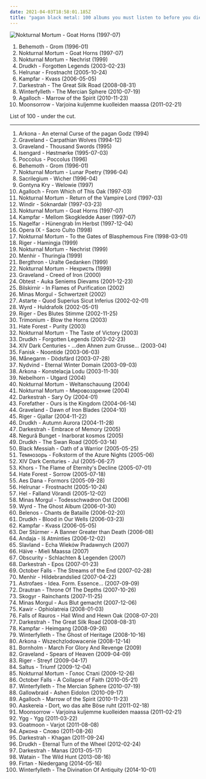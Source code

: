 ```yaml
---
date: 2021-04-03T18:58:01.185Z
title: "pagan black metal: 100 albums you must listen to before you die"
---
```

![Nokturnal Mortum - Goat Horns (1997-07)](https://img.discogs.com/fs-zAT2-QrWtD5sZJwlQ93ugGK8=/fit-in/600x600/filters:strip_icc():format(jpeg):mode_rgb():quality(90)/discogs-images/R-6284920-1415565714-3853.jpeg.jpg "Nokturnal Mortum - Goat Horns (1997-07)")
<ol class="albums">
<li data-cover="http://coverartarchive.org/release/97963d4f-bfee-3e30-a139-a65d5adb6f9c/28511333921-500.jpg" data-tags="black metal" role="button">Behemoth - Grom (1996-01)</li>
<li data-cover="https://img.discogs.com/fs-zAT2-QrWtD5sZJwlQ93ugGK8=/fit-in/600x600/filters:strip_icc():format(jpeg):mode_rgb():quality(90)/discogs-images/R-6284920-1415565714-3853.jpeg.jpg" data-tags="black metal, pagan black metal, symphonic black metal" role="button">Nokturnal Mortum - Goat Horns (1997-07)</li>
<li data-cover="https://img.discogs.com/OPPQlmBIJLvH7X5raDDgx4GibQk=/fit-in/402x610/filters:strip_icc():format(jpeg):mode_rgb():quality(90)/discogs-images/R-383521-1573415480-7036.jpeg.jpg" data-tags="black metal, pagan black metal" role="button">Nokturnal Mortum - Nechrist (1999)</li>
<li data-cover="https://img.discogs.com/mrqN6wdj-TZSWogh0iHECxcxJlo=/fit-in/600x531/filters:strip_icc():format(jpeg):mode_rgb():quality(90)/discogs-images/R-11006966-1597106527-4900.jpeg.jpg" data-tags="black metal, atmospheric black metal" role="button">Drudkh - Forgotten Legends (2003-02-23)</li>
<li data-cover="http://coverartarchive.org/release/15795497-bc82-4b74-95fb-a3603a9ec8a5/2682049963-500.jpg" data-tags="black metal, pagan black metal" role="button">Helrunar - Frostnacht (2005-10-24)</li>
<li data-cover="http://coverartarchive.org/release/cfa18638-8c64-4367-8fe0-9722c401f659/2692077559-500.jpg" data-tags="black metal, pagan metal" role="button">Kampfar - Kvass (2006-05-05)</li>
<li data-cover="http://coverartarchive.org/release/76466bf1-6de1-4f92-8d10-c87c7d0cdc15/2674829887-500.jpg" data-tags="pagan black metal, atmospheric black metal" role="button">Darkestrah - The Great Silk Road (2008-08-31)</li>
<li data-cover="https://img.discogs.com/QVLKdz7lx37QnOPSOjVXq6MykZ4=/fit-in/600x593/filters:strip_icc():format(jpeg):mode_rgb():quality(90)/discogs-images/R-6098330-1515085496-9813.jpeg.jpg" data-tags="black metal, pagan black metal, the best, candlelight records" role="button">Winterfylleth - The Mercian Sphere (2010-07-19)</li>
<li data-cover="http://coverartarchive.org/release/4bf41913-8e1a-37ef-97df-b5ee6e959db1/19071349987-500.jpg" data-tags="black metal, atmospheric black metal, folk metal, homoerotic wet dream nostalgia metal, id rather shove a hot curling iron up my ass than listen to this shit, progressive buttsecks metal, very popular among the gay community, jesus i want to vomit" role="button">Agalloch - Marrow of the Spirit (2010-11-23)</li>
<li data-cover="http://coverartarchive.org/release/933e061d-d45a-4b36-8a69-bdf3a239baf4/2631033047-500.jpg" data-tags="pagan metal, black metal" role="button">Moonsorrow - Varjoina kuljemme kuolleiden maassa (2011-02-21)</li>
</ol>
List of 100 - under the cut.
<!-- more -->

_________________

<ol class="albums">
<li data-cover="http://coverartarchive.org/release/6ff0d207-1100-4bff-a42b-e366f172a531/5981119443-500.jpg" data-tags="1994, black metal, metal, 90s, pagan, polish, polska, 1990s, poland, heathen, pagan black metal, raw black metal, polish black metal, polski, underground black metal, heathen black metal, raw pagan black metal" role="button">
Arkona - An eternal Curse of the pagan Godz (1994)
</li>
<li data-cover="http://coverartarchive.org/release/2f7715d9-5ef4-4fa2-9d71-52721175e8f0/3265400373-500.jpg" data-tags="black metal" role="button">
Graveland - Carpathian Wolves (1994-12)
</li>
<li data-cover="http://coverartarchive.org/release/1847b20e-5835-417e-b4f8-a940056991cd/9348533351-500.jpg" data-tags="black metal" role="button">
Graveland - Thousand Swords (1995)
</li>
<li data-cover="https://img.discogs.com/vHrPCUPr-rw4bMXnjmrEgVAlmQ0=/fit-in/597x587/filters:strip_icc():format(jpeg):mode_rgb():quality(90)/discogs-images/R-381673-1334294432.jpeg.jpg" data-tags="black metal, norwegian black metal" role="button">
Isengard - Høstmørke (1995-07-03)
</li>
<li data-cover="https://img.discogs.com/W22-jXloiup0RJtvMn1Elvvm_-k=/fit-in/600x894/filters:strip_icc():format(jpeg):mode_rgb():quality(90)/discogs-images/R-11648444-1520076955-6928.jpeg.jpg" data-tags="black metal, pagan metal, pagan black metal, essential black metal album" role="button">
Poccolus - Poccolus (1996)
</li>
<li data-cover="http://coverartarchive.org/release/97963d4f-bfee-3e30-a139-a65d5adb6f9c/28511333921-500.jpg" data-tags="black metal" role="button">
Behemoth - Grom (1996-01)
</li>
<li data-cover="http://coverartarchive.org/release/93a7a357-e23f-47a9-a767-e05730da0bea/20308113502-500.jpg" data-tags="black metal" role="button">
Nokturnal Mortum - Lunar Poetry (1996-04)
</li>
<li data-cover="http://coverartarchive.org/release/989f5491-df73-4e10-b3e4-a7c501da462c/12985345348-500.jpg" data-tags="1996, black metal, atmospheric black metal, pagan black metal" role="button">
Sacrilegium - Wicher (1996-04)
</li>
<li data-cover="https://img.discogs.com/UpomGdN8XcNQ7tKgMGnA8Wjg10g=/fit-in/600x595/filters:strip_icc():format(jpeg):mode_rgb():quality(90)/discogs-images/R-1880623-1376226550-2260.jpeg.jpg" data-tags="black metal, pagan black metal" role="button">
Gontyna Kry - Welowie (1997)
</li>
<li data-cover="http://coverartarchive.org/release/a9a49fa5-b9a9-4db1-98ed-71061f582bf2/1122680644-500.jpg" data-tags="black metal" role="button">
Agalloch - From Which of This Oak (1997-03)
</li>
<li data-cover="http://coverartarchive.org/release/e1c2aa3b-4a1c-4824-8e65-552f706fe87d/27868488701-500.jpg" data-tags="black metal" role="button">
Nokturnal Mortum - Return of the Vampire Lord (1997-03)
</li>
<li data-cover="http://coverartarchive.org/release/55c1eacb-cacf-4d34-a7c1-fc9a352ad96d/5429257044-500.jpg" data-tags="black metal, viking metal" role="button">
Windir - Sóknardalr (1997-03-23)
</li>
<li data-cover="https://img.discogs.com/fs-zAT2-QrWtD5sZJwlQ93ugGK8=/fit-in/600x600/filters:strip_icc():format(jpeg):mode_rgb():quality(90)/discogs-images/R-6284920-1415565714-3853.jpeg.jpg" data-tags="black metal, pagan black metal, symphonic black metal" role="button">
Nokturnal Mortum - Goat Horns (1997-07)
</li>
<li data-cover="https://img.discogs.com/ZwpPcsZv2HaB_wTWeTbuAuaV22o=/fit-in/600x600/filters:strip_icc():format(jpeg):mode_rgb():quality(90)/discogs-images/R-2796703-1301425948.jpeg.jpg" data-tags="pagan black metal" role="button">
Kampfar - Mellom Skogkledde Aaser (1997-07)
</li>
<li data-cover="https://img.discogs.com/Xv0-SupNxjIcF7M170RoaUDJEgQ=/fit-in/600x602/filters:strip_icc():format(jpeg):mode_rgb():quality(90)/discogs-images/R-855092-1374948673-5022.jpeg.jpg" data-tags="black metal" role="button">
Nagelfar - Hünengrab Im Herbst (1997-12-04)
</li>
<li data-cover="http://coverartarchive.org/release/dcf6a81d-4aef-4a3d-b2b9-ff7b26073d14/5264832758-500.jpg" data-tags="black metal" role="button">
Opera IX - Sacro Culto (1998)
</li>
<li data-cover="https://img.discogs.com/aS4_9CeVsSw-0r6_SqE8k_MFes0=/fit-in/600x552/filters:strip_icc():format(jpeg):mode_rgb():quality(90)/discogs-images/R-812405-1332427168.jpeg.jpg" data-tags="black metal, symphonic black metal" role="button">
Nokturnal Mortum - To the Gates of Blasphemous Fire (1998-03-01)
</li>
<li data-cover="https://img.discogs.com/RvC0vxLehXa1pEwT3-Ofb9zuv9s=/fit-in/300x300/filters:strip_icc():format(jpeg):mode_rgb():quality(90)/discogs-images/R-1542214-1227206578.jpeg.jpg" data-tags="pagan metal" role="button">
Riger - Hamingja (1999)
</li>
<li data-cover="https://img.discogs.com/OPPQlmBIJLvH7X5raDDgx4GibQk=/fit-in/402x610/filters:strip_icc():format(jpeg):mode_rgb():quality(90)/discogs-images/R-383521-1573415480-7036.jpeg.jpg" data-tags="black metal, pagan black metal" role="button">
Nokturnal Mortum - Nechrist (1999)
</li>
<li data-cover="https://img.discogs.com/4w2RxtWckrQ-p7l0P1ZwUEBP6Kk=/fit-in/600x827/filters:strip_icc():format(jpeg):mode_rgb():quality(90)/discogs-images/R-1274639-1552141740-8959.jpeg.jpg" data-tags="black metal, pagan metal" role="button">
Menhir - Thuringia (1999)
</li>
<li data-cover="http://coverartarchive.org/release/d6fd6c62-1402-4ff6-bea3-793d67bdf93a/2665152487-500.jpg" data-tags="black metal, metal, german, pagan metal, german pagan metal" role="button">
Bergthron - Uralte Gedanken (1999)
</li>
<li data-cover="https://img.discogs.com/fs-zAT2-QrWtD5sZJwlQ93ugGK8=/fit-in/600x600/filters:strip_icc():format(jpeg):mode_rgb():quality(90)/discogs-images/R-6284920-1415565714-3853.jpeg.jpg" data-tags="black metal, pagan black metal" role="button">
Nokturnal Mortum - Нехристь (1999)
</li>
<li data-cover="http://coverartarchive.org/release/ff5608e2-77a9-4c1e-bc31-2ebc00c2efa6/3556820066-500.jpg" data-tags="black metal" role="button">
Graveland - Creed of Iron (2000)
</li>
<li data-cover="http://coverartarchive.org/release/8ea6e8c4-74ea-438e-9f00-9d83da09271c/8550696137-500.jpg" data-tags="black metal, pagan metal, pagan black metal" role="button">
Obtest - Auka Seniems Dievams (2001-12-23)
</li>
<li data-cover="http://coverartarchive.org/release/bef275cf-5100-48db-8986-e752076ff6ec/23110706466-500.jpg" data-tags="black metal, raw black metal, german black metal" role="button">
Bilskirnir - In Flames of Purification (2002)
</li>
<li data-cover="http://coverartarchive.org/release/b2af7a61-5d58-4c79-b91c-7c0620b6bd2e/19653758240-500.jpg" data-tags="pagan metal" role="button">
Minas Morgul - Schwertzeit (2002)
</li>
<li data-cover="http://coverartarchive.org/release/1a0ba8b4-7e36-436f-8919-23911dabca90/4755919798-500.jpg" data-tags="black metal, symphonic black metal" role="button">
Astarte - Quod Superius Sicut Inferius (2002-02-01)
</li>
<li data-cover="http://coverartarchive.org/release/b4209306-5fdd-41d0-beec-645f45ea9b15/4703858462-500.jpg" data-tags="black metal" role="button">
Wyrd - Huldrafolk (2002-05-01)
</li>
<li data-cover="https://img.discogs.com/xEUq1QuuTwl_eVYLOYm1ErQJyqw=/fit-in/600x600/filters:strip_icc():format(jpeg):mode_rgb():quality(90)/discogs-images/R-760809-1442852112-9640.jpeg.jpg" data-tags="pagan metal, viking metal" role="button">
Riger - Des Blutes Stimme (2002-11-25)
</li>
<li data-cover="https://img.discogs.com/V2M8QN_wgrJi0sqyMcnP8b1SkDE=/fit-in/600x588/filters:strip_icc():format(jpeg):mode_rgb():quality(90)/discogs-images/R-1757924-1289427524.jpeg.jpg" data-tags="pagan black metal" role="button">
Trimonium - Blow the Horns (2003)
</li>
<li data-cover="http://coverartarchive.org/release/ac8827ca-287e-41b4-82ac-e21e5afef503/28960694553-500.jpg" data-tags="black metal" role="button">
Hate Forest - Purity (2003)
</li>
<li data-cover="https://img.discogs.com/aS4_9CeVsSw-0r6_SqE8k_MFes0=/fit-in/600x552/filters:strip_icc():format(jpeg):mode_rgb():quality(90)/discogs-images/R-812405-1332427168.jpeg.jpg" data-tags="black metal" role="button">
Nokturnal Mortum - The Taste of Victory (2003)
</li>
<li data-cover="https://img.discogs.com/mrqN6wdj-TZSWogh0iHECxcxJlo=/fit-in/600x531/filters:strip_icc():format(jpeg):mode_rgb():quality(90)/discogs-images/R-11006966-1597106527-4900.jpeg.jpg" data-tags="black metal, atmospheric black metal" role="button">
Drudkh - Forgotten Legends (2003-02-23)
</li>
<li data-cover="http://coverartarchive.org/release/f362b9bc-eb89-4307-b982-4f4f6e73acf6/2638075904-500.jpg" data-tags="folk metal" role="button">
XIV Dark Centuries - ...den Ahnen zum Grusse... (2003-04)
</li>
<li data-cover="https://img.discogs.com/Rre3Vyvf4RW3ZGdzar6JW5BvWCI=/fit-in/316x315/filters:strip_icc():format(jpeg):mode_rgb():quality(90)/discogs-images/R-3794890-1344709294-8512.jpeg.jpg" data-tags="epic black metal, black metal, symphonic black metal" role="button">
Fanisk - Noontide (2003-06-03)
</li>
<li data-cover="http://coverartarchive.org/release/2afdeb6b-9543-409b-bf80-d434a87fa501/2460114158-500.jpg" data-tags="viking metal" role="button">
Månegarm - Dödsfärd (2003-07-28)
</li>
<li data-cover="http://coverartarchive.org/release/4b9f2388-fe0d-4aba-9626-619bb43c4fa1/15907591998-500.jpg" data-tags="2003, black metal, metal, folk metal, viking metal, pagan, pagan metal, pagan black metal, viking" role="button">
Nydvind - Eternal Winter Domain (2003-09-03)
</li>
<li data-cover="http://coverartarchive.org/release/31c04986-f68b-4737-8436-4b7ba5c7aba0/5981102314-500.jpg" data-tags="polish black metal" role="button">
Arkona - Konstelacja Lodu (2003-11-30)
</li>
<li data-cover="https://img.discogs.com/cEDiqR6-4PBXvMp60RyF17BldZQ=/fit-in/350x350/filters:strip_icc():format(jpeg):mode_rgb():quality(90)/discogs-images/R-1324325-1209715833.jpeg.jpg" data-tags="pagan black metal" role="button">
Nebelhorn - Utgard (2004)
</li>
<li data-cover="https://img.discogs.com/BDgL5nX1Jl1xxDtrcJRoeXNV-gM=/fit-in/600x605/filters:strip_icc():format(jpeg):mode_rgb():quality(90)/discogs-images/R-5448073-1513592837-9784.jpeg.jpg" data-tags="black metal, folk metal, nsbm" role="button">
Nokturnal Mortum - Weltanschauung (2004)
</li>
<li data-cover="http://coverartarchive.org/release/c5451e68-f7d9-4057-a0b5-a954e8b58894/20914111608-500.jpg" data-tags="black metal" role="button">
Nokturnal Mortum - Мировоззрение (2004)
</li>
<li data-cover="http://coverartarchive.org/release/e5a58a8f-6537-459b-b627-277792c5103e/2674909730-500.jpg" data-tags="atmospheric black metal, pagan black metal" role="button">
Darkestrah - Sary Oy (2004-01)
</li>
<li data-cover="https://img.discogs.com/9ohSzgbZnFeVdtCfUEH1G5OL_OU=/fit-in/600x936/filters:strip_icc():format(jpeg):mode_rgb():quality(90)/discogs-images/R-5172936-1386500975-6129.jpeg.jpg" data-tags="pagan metal" role="button">
Forefather - Ours is the Kingdom (2004-06-14)
</li>
<li data-cover="http://coverartarchive.org/release/a5608835-78b9-4e27-9d8e-e6b2bc3bdcb8/3557200278-500.jpg" data-tags="black metal, dawn, pagan black metal, iron, of, epic pagan metal, this album is pretty neat though, blades" role="button">
Graveland - Dawn of Iron Blades (2004-10)
</li>
<li data-cover="https://img.discogs.com/tlGvnLcuDv1YXto2DfDCsUl3-9A=/fit-in/213x213/filters:strip_icc():format(jpeg):mode_rgb():quality(90)/discogs-images/R-6120179-1411563397-4904.jpeg.jpg" data-tags="black metal, folk metal, viking metal, pagan metal" role="button">
Riger - Gjallar (2004-11-22)
</li>
<li data-cover="http://coverartarchive.org/release/3d0bbe09-4ee7-4d54-a9aa-3acbad6b453d/2684791024-500.jpg" data-tags="black metal, atmospheric black metal" role="button">
Drudkh - Autumn Aurora (2004-11-28)
</li>
<li data-cover="http://coverartarchive.org/release/3b0679be-31b9-42a3-bf1d-ff99213d77ef/2674938684-500.jpg" data-tags="atmospheric black metal, pagan black metal, kyrgyz, black metal" role="button">
Darkestrah - Embrace of Memory (2005)
</li>
<li data-cover="http://coverartarchive.org/release/18b853a2-d339-467a-a650-fd914767aa2b/1122283123-500.jpg" data-tags="progressive black metal" role="button">
Negură Bunget - Inarborat kosmos (2005)
</li>
<li data-cover="https://img.discogs.com/mrqN6wdj-TZSWogh0iHECxcxJlo=/fit-in/600x531/filters:strip_icc():format(jpeg):mode_rgb():quality(90)/discogs-images/R-11006966-1597106527-4900.jpeg.jpg" data-tags="black metal" role="button">
Drudkh - The Swan Road (2005-03-14)
</li>
<li data-cover="http://coverartarchive.org/release/4347b6b4-91e4-4c32-9b9e-f3a2a0269617/9727404079-500.jpg" data-tags="pagan metal" role="button">
Black Messiah - Oath of a Warrior (2005-05-25)
</li>
<li data-cover="https://img.discogs.com/AFdfM5swLvNVJnXyqiVyAGuL-P4=/fit-in/600x597/filters:strip_icc():format(jpeg):mode_rgb():quality(90)/discogs-images/R-1829183-1288294141.jpeg.jpg" data-tags="black metal, folk metal, pagan metal, pagan black metal, anti nazi, nazi shit, valkyreiex power, haruka, scryed edward tracks power" role="button">
Темнозорь - Folkstorm of the Azure Nights (2005-06)
</li>
<li data-cover="http://coverartarchive.org/release/6db4c9f1-1376-4502-bf32-b799362458da/2638094958-500.jpg" data-tags="pagan metal, folk metal" role="button">
XIV Dark Centuries - Jul (2005-06-27)
</li>
<li data-cover="https://img.discogs.com/T2z9J6aph8WBnVpCmbRjp2vPeEY=/fit-in/600x844/filters:strip_icc():format(jpeg):mode_rgb():quality(90)/discogs-images/R-2914791-1501965779-4559.jpeg.jpg" data-tags="pagan black metal, ukrainian black metal" role="button">
Khors - The Flame of Eternity's Decline (2005-07-01)
</li>
<li data-cover="https://img.discogs.com/3ic-c11VGrLdE-Cnd2M9x5_Ywnw=/fit-in/600x545/filters:strip_icc():format(jpeg):mode_rgb():quality(90)/discogs-images/R-669455-1145634791.jpeg.jpg" data-tags="black metal" role="button">
Hate Forest - Sorrow (2005-07-18)
</li>
<li data-cover="https://img.discogs.com/xO5_j-c1qBXOnfEogKvXol85wX4=/fit-in/600x600/filters:strip_icc():format(jpeg):mode_rgb():quality(90)/discogs-images/R-7092212-1433533979-3128.jpeg.jpg" data-tags="folk black metal" role="button">
Aes Dana - Formors (2005-09-28)
</li>
<li data-cover="http://coverartarchive.org/release/15795497-bc82-4b74-95fb-a3603a9ec8a5/2682049963-500.jpg" data-tags="black metal, pagan black metal" role="button">
Helrunar - Frostnacht (2005-10-24)
</li>
<li data-cover="https://img.discogs.com/c59CmhloB45dTRReATrq0u5RMRY=/fit-in/600x564/filters:strip_icc():format(jpeg):mode_rgb():quality(90)/discogs-images/R-522026-1556716818-4072.mpo.jpg" data-tags="black metal, pagan black metal" role="button">
Hel - Falland Vörandi (2005-12-02)
</li>
<li data-cover="http://coverartarchive.org/release/09237d9f-8e8b-4bc3-89a5-6a6f5851b2ed/13125466295-500.jpg" data-tags="black metal, pagan metal" role="button">
Minas Morgul - Todesschwadron Ost (2006)
</li>
<li data-cover="http://coverartarchive.org/release/511a97e1-5cc1-4765-bbcb-5713195e63fb/4703896144-500.jpg" data-tags="black metal, metal" role="button">
Wyrd - The Ghost Album (2006-01-30)
</li>
<li data-cover="http://coverartarchive.org/release/aafcd59a-329b-4c2d-aecc-6b308c99b948/20157955609-500.jpg" data-tags="viking metal" role="button">
Belenos - Chants de Bataille (2006-02-20)
</li>
<li data-cover="https://img.discogs.com/K7ZTPpuAKDNjKrr1DtaGwi2Kf3M=/fit-in/450x450/filters:strip_icc():format(jpeg):mode_rgb():quality(90)/discogs-images/R-4884831-1394565736-4319.jpeg.jpg" data-tags="black metal, atmospheric black metal" role="button">
Drudkh - Blood in Our Wells (2006-03-23)
</li>
<li data-cover="http://coverartarchive.org/release/cfa18638-8c64-4367-8fe0-9722c401f659/2692077559-500.jpg" data-tags="black metal, pagan metal" role="button">
Kampfar - Kvass (2006-05-05)
</li>
<li data-cover="https://img.discogs.com/8FpU6Unpcf7Iy4UX_8bfdogAdBw=/fit-in/325x325/filters:strip_icc():format(jpeg):mode_rgb():quality(90)/discogs-images/R-1044015-1187498923.jpeg.jpg" data-tags="nsbm, greek, national socialist, adolf hitler" role="button">
Der Stürmer - A Banner Greater than Death (2006-08)
</li>
<li data-cover="https://img.discogs.com/zmPdidhQMdEvQ7ZDU5AJZwr7fi0=/fit-in/600x565/filters:strip_icc():format(jpeg):mode_rgb():quality(90)/discogs-images/R-10778901-1591842849-2339.jpeg.jpg" data-tags="pagan black metal" role="button">
Andaja - Iš Atminties (2006-12-02)
</li>
<li data-cover="http://coverartarchive.org/release/d46878f1-53af-4d63-ae87-cf37e58bad74/9495506619-500.jpg" data-tags="black metal, polish, pagan metal, poland, pagan black metal" role="button">
Slavland - Echa Wieków Pradawnych (2007)
</li>
<li data-cover="http://coverartarchive.org/release/20dfb454-faec-47d5-bfa6-70c56a7d57f4/5431341745-500.jpg" data-tags="black metal, folk metal" role="button">
Häive - Mieli Maassa (2007)
</li>
<li data-cover="http://coverartarchive.org/release/c4431e00-95ef-4f9a-8c6e-df20e34442b9/9477920575-500.jpg" data-tags="viking metal" role="button">
Obscurity - Schlachten & Legenden (2007)
</li>
<li data-cover="http://coverartarchive.org/release/64864bd9-123b-4051-bca6-3b052d48320b/2674927638-500.jpg" data-tags="atmospheric black metal" role="button">
Darkestrah - Epos (2007-01-23)
</li>
<li data-cover="http://coverartarchive.org/release/2fe5757d-a31b-3e9b-ae6e-233bfa3b1fd9/7568645020-500.jpg" data-tags="black metal" role="button">
October Falls - The Streams of the End (2007-02-28)
</li>
<li data-cover="https://img.discogs.com/4w2RxtWckrQ-p7l0P1ZwUEBP6Kk=/fit-in/600x827/filters:strip_icc():format(jpeg):mode_rgb():quality(90)/discogs-images/R-1274639-1552141740-8959.jpeg.jpg" data-tags="pagan metal, epic pagan metal" role="button">
Menhir - Hildebrandslied (2007-04-22)
</li>
<li data-cover="https://img.discogs.com/OFDHMwrDeQ-lbeN84bJHnEijRaY=/fit-in/300x300/filters:strip_icc():format(jpeg):mode_rgb():quality(90)/discogs-images/R-386536-1292361937.jpeg.jpg" data-tags="pagan black metal" role="button">
Astrofaes - Idea. Form. Essence... (2007-09-09)
</li>
<li data-cover="https://img.discogs.com/mMWGQIal_ARwWKN2-7QSQofXRiE=/fit-in/600x539/filters:strip_icc():format(jpeg):mode_rgb():quality(90)/discogs-images/R-1786303-1442347316-2900.jpeg.jpg" data-tags="black metal, melodic black metal, pagan black metal" role="button">
Drautran - Throne Of The Depths (2007-10-26)
</li>
<li data-cover="http://coverartarchive.org/release/1a6d0f3b-b434-4a92-a249-9371609d8bce/11676326794-500.jpg" data-tags="atmospheric black metal" role="button">
Skogyr - Rainchants (2007-11-25)
</li>
<li data-cover="http://coverartarchive.org/release/b2fa58cd-da54-4785-bf38-658d6c83ebb3/19653926597-500.jpg" data-tags="black metal, pagan metal, pagan black metal, german black metal, fully streamable" role="button">
Minas Morgul - Aus Blut gemacht (2007-12-06)
</li>
<li data-cover="https://img.discogs.com/qaaNf5HGA6H02XWqpbE11HwQWf4=/fit-in/600x600/filters:strip_icc():format(jpeg):mode_rgb():quality(90)/discogs-images/R-8466344-1462155149-4912.jpeg.jpg" data-tags="black metal, 2000s, greek mythology, pagan black metal, hellenic black metal" role="button">
Kawir - Ophiolatreia (2008-01-03)
</li>
<li data-cover="http://coverartarchive.org/release/37b5fbf2-4be3-4110-8293-e6aaa6d6f58b/1481248526-500.jpg" data-tags="atmospheric black metal, black metal" role="button">
Falls of Rauros - Hail Wind and Hewn Oak (2008-07-20)
</li>
<li data-cover="http://coverartarchive.org/release/76466bf1-6de1-4f92-8d10-c87c7d0cdc15/2674829887-500.jpg" data-tags="pagan black metal, atmospheric black metal" role="button">
Darkestrah - The Great Silk Road (2008-08-31)
</li>
<li data-cover="http://coverartarchive.org/release/243afad5-8cc3-41c3-834d-9f57d42e78f2/2692304549-500.jpg" data-tags="black metal" role="button">
Kampfar - Heimgang (2008-09-26)
</li>
<li data-cover="https://img.discogs.com/QVLKdz7lx37QnOPSOjVXq6MykZ4=/fit-in/600x593/filters:strip_icc():format(jpeg):mode_rgb():quality(90)/discogs-images/R-6098330-1515085496-9813.jpeg.jpg" data-tags="black metal, pagan black metal" role="button">
Winterfylleth - The Ghost of Heritage (2008-10-16)
</li>
<li data-cover="http://coverartarchive.org/release/8dbb2d9e-da8d-4ad9-a14c-a856572a40c6/4541759300-500.jpg" data-tags="black metal, metal, pagan, polish, polska, 2000s, poland, nsbm, heathen, pagan black metal, raw black metal, ns black metal, polish black metal, national socialist black metal, polski, underground black metal, heathen black metal, raw pagan black metal, polski nsbm" role="button">
Arkona - Wszechzlodowacenie (2008-12-14)
</li>
<li data-cover="https://img.discogs.com/-QkpPpgpD87QW1Y4Tje_Q6RU-Bo=/fit-in/500x450/filters:strip_icc():format(jpeg):mode_rgb():quality(90)/discogs-images/R-2971746-1319756717.jpeg.jpg" data-tags="black metal" role="button">
Bornholm - March For Glory And Revenge (2009)
</li>
<li data-cover="http://coverartarchive.org/release/97f41836-5f22-4df4-9e5c-c5e52b727648/3557153008-500.jpg" data-tags="pagan black metal" role="button">
Graveland - Spears of Heaven (2009-04-09)
</li>
<li data-cover="http://coverartarchive.org/release/0f80bd8d-fe9d-4dd7-bd13-3aa757caad83/13550483984-500.jpg" data-tags="pagan metal" role="button">
Riger - Streyf (2009-04-17)
</li>
<li data-cover="https://img.discogs.com/5kvw4oazHdXE02uZoYvHGJayoMo=/fit-in/600x600/filters:strip_icc():format(jpeg):mode_rgb():quality(90)/discogs-images/R-10936561-1506807040-3437.jpeg.jpg" data-tags="polish, poland, pagan black metal, pagan death metal, pagan melodeath" role="button">
Saltus - Triumf (2009-12-04)
</li>
<li data-cover="http://coverartarchive.org/release/2f5a9cb0-c0ec-4668-8d17-77528ff93cd2/16098015049-500.jpg" data-tags="black metal" role="button">
Nokturnal Mortum - Голос Сталі (2009-12-26)
</li>
<li data-cover="http://coverartarchive.org/release/d89c2979-e113-40cf-806d-c126dfb570b5/4826603560-500.jpg" data-tags="ambient black metal, atmospheric black metal" role="button">
October Falls - A Collapse of Faith (2010-05-21)
</li>
<li data-cover="https://img.discogs.com/QVLKdz7lx37QnOPSOjVXq6MykZ4=/fit-in/600x593/filters:strip_icc():format(jpeg):mode_rgb():quality(90)/discogs-images/R-6098330-1515085496-9813.jpeg.jpg" data-tags="black metal, pagan black metal, the best, candlelight records" role="button">
Winterfylleth - The Mercian Sphere (2010-07-19)
</li>
<li data-cover="http://coverartarchive.org/release/549ce45d-f1a9-497d-ada5-7ecc1a3d25e4/18279349151-500.jpg" data-tags="atmospheric black metal" role="button">
Gallowbraid - Ashen Eidolon (2010-09-17)
</li>
<li data-cover="http://coverartarchive.org/release/4bf41913-8e1a-37ef-97df-b5ee6e959db1/19071349987-500.jpg" data-tags="black metal, atmospheric black metal, folk metal, homoerotic wet dream nostalgia metal, id rather shove a hot curling iron up my ass than listen to this shit, progressive buttsecks metal, very popular among the gay community, jesus i want to vomit" role="button">
Agalloch - Marrow of the Spirit (2010-11-23)
</li>
<li data-cover="http://coverartarchive.org/release/0153a418-4c5f-4431-9768-7c859c942b5c/4809583661-500.jpg" data-tags="black metal, atmospheric black metal, pagan black metal, top20 of 2011" role="button">
Aaskereia - Dort, wo das alte Böse ruht (2011-02-18)
</li>
<li data-cover="http://coverartarchive.org/release/933e061d-d45a-4b36-8a69-bdf3a239baf4/2631033047-500.jpg" data-tags="pagan metal, black metal" role="button">
Moonsorrow - Varjoina kuljemme kuolleiden maassa (2011-02-21)
</li>
<li data-cover="http://coverartarchive.org/release/3eb5e78b-a95c-4c3b-a7a3-89eff786b6c9/1472690858-500.jpg" data-tags="black metal, atmospheric black metal" role="button">
Ygg - Ygg (2011-03-22)
</li>
<li data-cover="http://coverartarchive.org/release/94c143af-c313-4f82-9682-8e65a2086c4e/4823992831-500.jpg" data-tags="black metal, raw black metal, finnish black metal" role="button">
Goatmoon - Varjot (2011-08-08)
</li>
<li data-cover="http://coverartarchive.org/release/ac59ae5f-0eb8-4101-ac34-04fe4b51f592/3937263274-500.jpg" data-tags="folk metal, pagan metal" role="button">
Аркона - Слово (2011-08-26)
</li>
<li data-cover="http://coverartarchive.org/release/e6fc9b88-bfca-4a9a-9ad6-b23e6d5f3751/2674887651-500.jpg" data-tags="atmospheric black metal, pagan black metal, kyrgyz" role="button">
Darkestrah - Khagan (2011-09-24)
</li>
<li data-cover="https://img.discogs.com/LEOqppCdy6Jvr5fyvn98dADtMrg=/fit-in/500x500/filters:strip_icc():format(jpeg):mode_rgb():quality(90)/discogs-images/R-9023782-1473451725-9020.jpeg.jpg" data-tags="black metal, atmospheric black metal" role="button">
Drudkh - Eternal Turn of the Wheel (2012-02-24)
</li>
<li data-cover="https://img.discogs.com/5k12EtZmRo8Bmrt_sYcDG4Ok3hE=/fit-in/600x450/filters:strip_icc():format(jpeg):mode_rgb():quality(90)/discogs-images/R-7237601-1436860312-3085.jpeg.jpg" data-tags="atmospheric black metal, pagan black metal, kyrgyz" role="button">
Darkestrah - Manas (2013-05-17)
</li>
<li data-cover="http://coverartarchive.org/release/a0f6497f-93ed-41a4-b555-214545b9b3c4/17889676909-500.jpg" data-tags="black metal" role="button">
Watain - The Wild Hunt (2013-08-16)
</li>
<li data-cover="http://coverartarchive.org/release/746f049c-a194-456d-a6fd-2a4bb85124dc/8332072780-500.jpg" data-tags="black metal, metal, german, pagan metal, melodic black metal, pagan black metal" role="button">
Firtan - Niedergang (2014-05-16)
</li>
<li data-cover="http://coverartarchive.org/release/e1b8cf17-b938-410f-864a-9fbb102a3048/8214194058-500.jpg" data-tags="atmospheric black metal, black metal" role="button">
Winterfylleth - The Divination Of Antiquity (2014-10-01)
</li>
</ol>